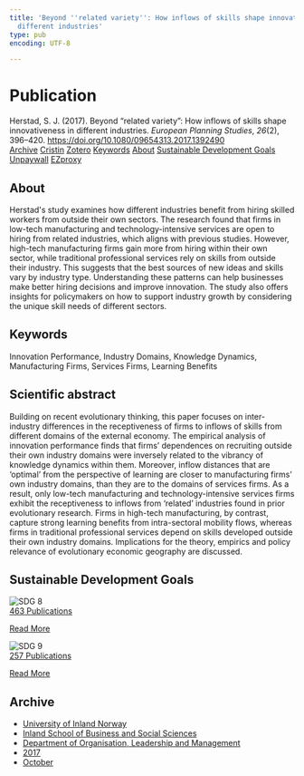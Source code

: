 ```yaml
---
title: 'Beyond ''related variety'': How inflows of skills shape innovativeness in
  different industries'
type: pub
encoding: UTF-8

---
```

<h1>Publication</h1>
<article id="csl-bib-container-L9V2LJ7V" class="csl-bib-container">
  <div class="csl-bib-body"> <div class="csl-entry">Herstad, S. J. (2017). Beyond “related variety”: How inflows of skills shape innovativeness in different industries. <i>European Planning Studies</i>, <i>26</i>(2), 396–420. <a href="https://doi.org/10.1080/09654313.2017.1392490">https://doi.org/10.1080/09654313.2017.1392490</a></div> </div>
  <div class="csl-bib-buttons">
    <a href="#taxonomy-article-L9V2LJ7V" alt="archive" class="csl-bib-button">Archive</a>
    <a href="https://app.cristin.no/results/show.jsf?id=1507753" alt="Cristin" class="csl-bib-button">Cristin</a>
    <a href="http://zotero.org/groups/5881554/items/L9V2LJ7V" alt="Zotero" class="csl-bib-button">Zotero</a>
    <a href="#keywords-article-L9V2LJ7V" alt="keywords" class="csl-bib-button">Keywords</a>
    <a href="#about-article-L9V2LJ7V" alt="about_pub" class="csl-bib-button">About</a>
    <a href="#sdg-article-L9V2LJ7V" alt="sdg" class="csl-bib-button">Sustainable Development Goals</a>
    <a href="https://doi.org/10.1080/09654313.2017.1392490" alt="Unpaywall" class="csl-bib-button">Unpaywall</a>
    <a href="https://doi.org/10.1080/09654313.2017.1392490" alt="EZproxy" class="csl-bib-button">EZproxy</a>
  </div>
  <div id="csl-bib-meta-container-L9V2LJ7V"></div>
</article>
<div id="csl-bib-meta-L9V2LJ7V" class="csl-bib-meta">
  <article id="about-article-L9V2LJ7V" class="about_pub-article">
    <h1>About</h1>
    Herstad's study examines how different industries benefit from hiring skilled workers from outside their own sectors. The research found that firms in low-tech manufacturing and technology-intensive services are open to hiring from related industries, which aligns with previous studies. However, high-tech manufacturing firms gain more from hiring within their own sector, while traditional professional services rely on skills from outside their industry. This suggests that the best sources of new ideas and skills vary by industry type. Understanding these patterns can help businesses make better hiring decisions and improve innovation. The study also offers insights for policymakers on how to support industry growth by considering the unique skill needs of different sectors.
  </article>
  <article id="keywords-article-L9V2LJ7V" class="keywords-article">
    <h1>Keywords</h1>
    Innovation Performance, Industry Domains, Knowledge Dynamics, Manufacturing Firms, Services Firms, Learning Benefits
  </article>
  <article id="abstract-article-L9V2LJ7V" class="abstract-article">
    <h1>Scientific abstract</h1>
    Building on recent evolutionary thinking, this paper focuses on inter-industry differences in the receptiveness of firms to inflows of skills from different domains of the external economy. The empirical analysis of innovation performance finds that firms’ dependences on recruiting outside their own industry domains were inversely related to the vibrancy of knowledge dynamics within them. Moreover, inflow distances that are ‘optimal’ from the perspective of learning are closer to manufacturing firms’ own 
industry domains, than they are to the domains of services firms. As a result, only low-tech manufacturing and technology-intensive services firms exhibit the receptiveness to inflows from ‘related’ industries found in prior evolutionary research. Firms in high-tech manufacturing, by contrast, capture strong learning benefits from intra-sectoral mobility flows, whereas firms in traditional professional services depend on skills developed outside their own industry domains. Implications for the theory, empirics and policy relevance of evolutionary economic geography are discussed.
  </article>
  <article id="sdg-article-L9V2LJ7V" class="sdg-article">
    <h1>Sustainable Development Goals</h1>
    <div class="sdg-container"><div id="sdg8" class="sdg">
        <img src="{{< params subfolder >}}images/sdg/sdg08_en.png" class="image" alt="SDG 8">
        <div class="sdg-overlay">
          <a href="{{< params subfolder >}}en/archive/?sdg=8#archive" class="sdg-publication-count"><span>463</span> Publications</a>
          <p><a href="https://sdgs.un.org/goals/goal8" class="sdg-read-more">Read More</a></p>
        </div>
      </div> <div id="sdg9" class="sdg">
        <img src="{{< params subfolder >}}images/sdg/sdg09_en.png" class="image" alt="SDG 9">
        <div class="sdg-overlay">
          <a href="{{< params subfolder >}}en/archive/?sdg=9#archive" class="sdg-publication-count"><span>257</span> Publications</a>
          <p><a href="https://sdgs.un.org/goals/goal9" class="sdg-read-more">Read More</a></p>
        </div>
      </div></div>
  </article>
  <article id="taxonomy-article-L9V2LJ7V" class="taxonomy-article">
    <h1>Archive</h1>
    <ul>
      <li><a href="{{< params subfolder >}}en/archive/?key=3DCRN523">University of Inland Norway</a></li>
      <li><a href="{{< params subfolder >}}en/archive/?key=DU8Q9LN9">Inland School of Business and Social Sciences</a></li>
      <li><a href="{{< params subfolder >}}en/archive/?key=4LUWR3ZM">Department of Organisation, Leadership and Management</a></li>
      <li><a href="{{< params subfolder >}}en/archive/?key=KF5I8TQ8">2017</a></li>
      <li><a href="{{< params subfolder >}}en/archive/?key=6PU2ZUNA">October</a></li>
    </ul>
  </article>
</div>
